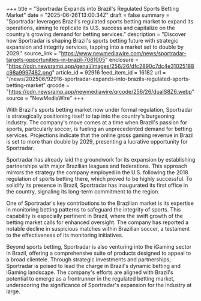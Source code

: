 +++
title = "Sportradar Expands into Brazil's Regulated Sports Betting Market"
date = "2025-06-26T13:00:34Z"
draft = false
summary = "Sportradar leverages Brazil's regulated sports betting market to expand its operations, aiming to replicate its U.S. success and capitalize on the country's growing demand for betting services."
description = "Discover how Sportradar is shaping Brazil's sports betting future with strategic expansion and integrity services, tapping into a market set to double by 2029."
source_link = "https://www.newmediawire.com/news/sportradar-targets-opportunities-in-brazil-7081005"
enclosure = "https://cdn.newsramp.app/genai/images/256/26/dfc2890c7dc4e31025188c98a9997482.png"
article_id = 92916
feed_item_id = 16182
url = "/news/202506/92916-sportradar-expands-into-brazils-regulated-sports-betting-market"
qrcode = "https://cdn.newsramp.app/newmediawire/qrcode/256/26/dualS8Z6.webp"
source = "NewMediaWire"
+++

<p>With Brazil's sports betting market now under formal regulation, Sportradar is strategically positioning itself to tap into the country's burgeoning industry. The company's move comes at a time when Brazil's passion for sports, particularly soccer, is fueling an unprecedented demand for betting services. Projections indicate that the online gross gaming revenue in Brazil is set to more than double by 2029, presenting a lucrative opportunity for Sportradar.</p><p>Sportradar has already laid the groundwork for its expansion by establishing partnerships with major Brazilian leagues and federations. This approach mirrors the strategy the company employed in the U.S. following the 2018 regulation of sports betting there, which proved to be highly successful. To solidify its presence in Brazil, Sportradar has inaugurated its first office in the country, signaling its long-term commitment to the region.</p><p>One of Sportradar's key contributions to the Brazilian market is its expertise in monitoring betting patterns to safeguard the integrity of sports. This capability is especially pertinent in Brazil, where the swift growth of the betting market calls for enhanced oversight. The company has reported a notable decline in suspicious matches within Brazilian soccer, a testament to the effectiveness of its monitoring initiatives.</p><p>Beyond sports betting, Sportradar is also venturing into the iGaming sector in Brazil, offering a comprehensive suite of products designed to appeal to a broad clientele. Through strategic investments and partnerships, Sportradar is poised to lead the charge in Brazil's dynamic betting and iGaming landscape. The company's efforts are aligned with Brazil's potential to emerge as a frontrunner in the regulated betting market, underscoring the significance of Sportradar's expansion for the industry at large.</p>